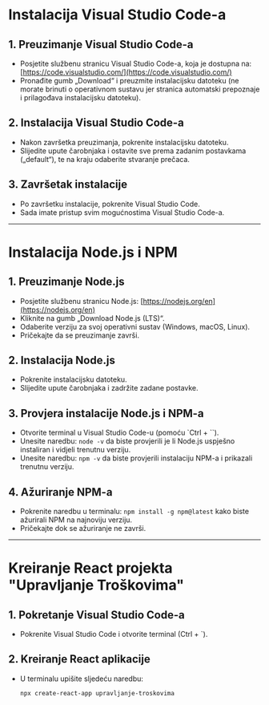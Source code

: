 # Instalacija Visual Studio Code-a

## 1. Preuzimanje Visual Studio Code-a

- Posjetite službenu stranicu Visual Studio Code-a, koja je dostupna na: [https://code.visualstudio.com/](https://code.visualstudio.com/)
- Pronađite gumb „Download“ i preuzmite instalacijsku datoteku (ne morate brinuti o operativnom sustavu jer stranica automatski prepoznaje i prilagođava instalacijsku datoteku).

## 2. Instalacija Visual Studio Code-a

- Nakon završetka preuzimanja, pokrenite instalacijsku datoteku.
- Slijedite upute čarobnjaka i ostavite sve prema zadanim postavkama („default“), te na kraju odaberite stvaranje prečaca.

## 3. Završetak instalacije

- Po završetku instalacije, pokrenite Visual Studio Code.
- Sada imate pristup svim mogućnostima Visual Studio Code-a.

---

# Instalacija Node.js i NPM

## 1. Preuzimanje Node.js

- Posjetite službenu stranicu Node.js: [https://nodejs.org/en](https://nodejs.org/en)
- Kliknite na gumb „Download Node.js (LTS)“.
- Odaberite verziju za svoj operativni sustav (Windows, macOS, Linux).
- Pričekajte da se preuzimanje završi.

## 2. Instalacija Node.js

- Pokrenite instalacijsku datoteku.
- Slijedite upute čarobnjaka i zadržite zadane postavke.

## 3. Provjera instalacije Node.js i NPM-a

- Otvorite terminal u Visual Studio Code-u (pomoću `Ctrl + \``).
- Unesite naredbu: `node -v` da biste provjerili je li Node.js uspješno instaliran i vidjeli trenutnu verziju.
- Unesite naredbu: `npm -v` da biste provjerili instalaciju NPM-a i prikazali trenutnu verziju.

## 4. Ažuriranje NPM-a

- Pokrenite naredbu u terminalu: `npm install -g npm@latest` kako biste ažurirali NPM na najnoviju verziju.
- Pričekajte dok se ažuriranje ne završi.

---

# Kreiranje React projekta "Upravljanje Troškovima"

## 1. Pokretanje Visual Studio Code-a

- Pokrenite Visual Studio Code i otvorite terminal (Ctrl + \`).

## 2. Kreiranje React aplikacije

- U terminalu upišite sljedeću naredbu:  
  ```bash
  npx create-react-app upravljanje-troskovima